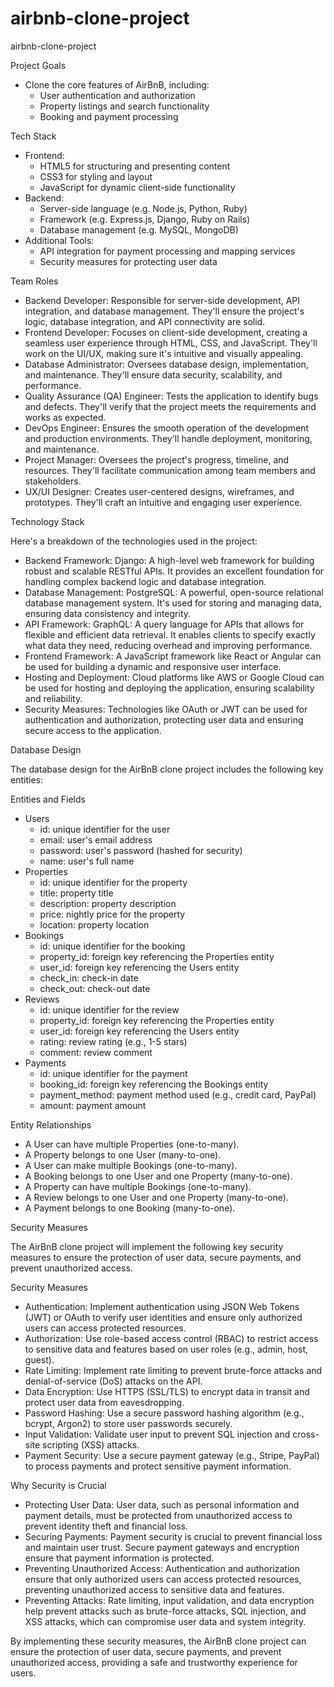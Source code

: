 # airbnb-clone-project
airbnb-clone-project

Project Goals
- Clone the core features of AirBnB, including:
    - User authentication and authorization
    - Property listings and search functionality
    - Booking and payment processing

Tech Stack
- Frontend:
    - HTML5 for structuring and presenting content
    - CSS3 for styling and layout
    - JavaScript for dynamic client-side functionality
- Backend:
    - Server-side language (e.g. Node.js, Python, Ruby)
    - Framework (e.g. Express.js, Django, Ruby on Rails)
    - Database management (e.g. MySQL, MongoDB)
- Additional Tools:
    - API integration for payment processing and mapping services
    - Security measures for protecting user data
 

Team Roles

- Backend Developer: Responsible for server-side development, API integration, and database management. They'll ensure the project's logic, database integration, and API connectivity are solid.
- Frontend Developer: Focuses on client-side development, creating a seamless user experience through HTML, CSS, and JavaScript. They'll work on the UI/UX, making sure it's intuitive and visually appealing.
- Database Administrator: Oversees database design, implementation, and maintenance. They'll ensure data security, scalability, and performance.
- Quality Assurance (QA) Engineer: Tests the application to identify bugs and defects. They'll verify that the project meets the requirements and works as expected.
- DevOps Engineer: Ensures the smooth operation of the development and production environments. They'll handle deployment, monitoring, and maintenance.
- Project Manager: Oversees the project's progress, timeline, and resources. They'll facilitate communication among team members and stakeholders.
- UX/UI Designer: Creates user-centered designs, wireframes, and prototypes. They'll craft an intuitive and engaging user experience.



Technology Stack

Here's a breakdown of the technologies used in the project:

- Backend Framework: Django: A high-level web framework for building robust and scalable RESTful APIs. It provides an excellent foundation for handling complex backend logic and database integration.
- Database Management: PostgreSQL: A powerful, open-source relational database management system. It's used for storing and managing data, ensuring data consistency and integrity.
- API Framework: GraphQL: A query language for APIs that allows for flexible and efficient data retrieval. It enables clients to specify exactly what data they need, reducing overhead and improving performance.
- Frontend Framework: A JavaScript framework like React or Angular can be used for building a dynamic and responsive user interface.
- Hosting and Deployment: Cloud platforms like AWS or Google Cloud can be used for hosting and deploying the application, ensuring scalability and reliability.
- Security Measures: Technologies like OAuth or JWT can be used for authentication and authorization, protecting user data and ensuring secure access to the application.






Database Design

The database design for the AirBnB clone project includes the following key entities:

Entities and Fields
- Users
    - id: unique identifier for the user
    - email: user's email address
    - password: user's password (hashed for security)
    - name: user's full name
- Properties
    - id: unique identifier for the property
    - title: property title
    - description: property description
    - price: nightly price for the property
    - location: property location
- Bookings
    - id: unique identifier for the booking
    - property_id: foreign key referencing the Properties entity
    - user_id: foreign key referencing the Users entity
    - check_in: check-in date
    - check_out: check-out date
- Reviews
    - id: unique identifier for the review
    - property_id: foreign key referencing the Properties entity
    - user_id: foreign key referencing the Users entity
    - rating: review rating (e.g., 1-5 stars)
    - comment: review comment
- Payments
    - id: unique identifier for the payment
    - booking_id: foreign key referencing the Bookings entity
    - payment_method: payment method used (e.g., credit card, PayPal)
    - amount: payment amount

Entity Relationships
- A User can have multiple Properties (one-to-many).
- A Property belongs to one User (many-to-one).
- A User can make multiple Bookings (one-to-many).
- A Booking belongs to one User and one Property (many-to-one).
- A Property can have multiple Bookings (one-to-many).
- A Review belongs to one User and one Property (many-to-one).
- A Payment belongs to one Booking (many-to-one).





Security Measures

The AirBnB clone project will implement the following key security measures to ensure the protection of user data, secure payments, and prevent unauthorized access.

Security Measures
- Authentication: Implement authentication using JSON Web Tokens (JWT) or OAuth to verify user identities and ensure only authorized users can access protected resources.
- Authorization: Use role-based access control (RBAC) to restrict access to sensitive data and features based on user roles (e.g., admin, host, guest).
- Rate Limiting: Implement rate limiting to prevent brute-force attacks and denial-of-service (DoS) attacks on the API.
- Data Encryption: Use HTTPS (SSL/TLS) to encrypt data in transit and protect user data from eavesdropping.
- Password Hashing: Use a secure password hashing algorithm (e.g., bcrypt, Argon2) to store user passwords securely.
- Input Validation: Validate user input to prevent SQL injection and cross-site scripting (XSS) attacks.
- Payment Security: Use a secure payment gateway (e.g., Stripe, PayPal) to process payments and protect sensitive payment information.

Why Security is Crucial
- Protecting User Data: User data, such as personal information and payment details, must be protected from unauthorized access to prevent identity theft and financial loss.
- Securing Payments: Payment security is crucial to prevent financial loss and maintain user trust. Secure payment gateways and encryption ensure that payment information is protected.
- Preventing Unauthorized Access: Authentication and authorization ensure that only authorized users can access protected resources, preventing unauthorized access to sensitive data and features.
- Preventing Attacks: Rate limiting, input validation, and data encryption help prevent attacks such as brute-force attacks, SQL injection, and XSS attacks, which can compromise user data and system integrity.

By implementing these security measures, the AirBnB clone project can ensure the protection of user data, secure payments, and prevent unauthorized access, providing a safe and trustworthy experience for users.

